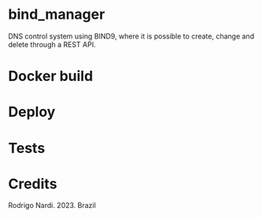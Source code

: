 # bind_manager
DNS control system using BIND9, where it is possible to create, change and delete through a REST API.

# Docker build

# Deploy

# Tests

# Credits

Rodrigo Nardi. 2023. Brazil
